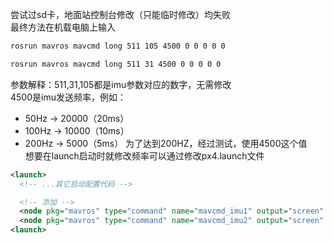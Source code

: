 尝试过sd卡，地面站控制台修改（只能临时修改）均失败  
最终方法在机载电脑上输入  
```bash
rosrun mavros mavcmd long 511 105 4500 0 0 0 0 0
```
```bash
rosrun mavros mavcmd long 511 31 4500 0 0 0 0 0
```
参数解释：511,31,105都是imu参数对应的数字，无需修改  
4500是imu发送频率，例如：  
- 50Hz → 20000（20ms）
- 100Hz → 10000（10ms）
- 200Hz → 5000（5ms）
为了达到200HZ，经过测试，使用4500这个值  
想要在launch启动时就修改频率可以通过修改px4.launch文件
```xml
<launch>
  <!-- ...其它启动配置代码 -->

  <!-- 添加 -->
  <node pkg="mavros" type="command" name="mavcmd_imu1" output="screen" args="511 105 4500 0 0 0 0 0" />
  <node pkg="mavros" type="command" name="mavcmd_imu2" output="screen" args="511 31 4500 0 0 0 0 0" />
<launch>
```
